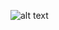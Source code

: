 ![alt text](https://github.com/avisingh-git/BasicCalcApp/blob/master/Screenshot_20211123_103853.png)
